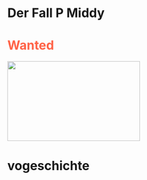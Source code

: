 <h1>
<h1>Der Fall P Middy</h1></h1>
<h1 style="color:Tomato;">Wanted</h1>
<img src="https://github.com/user-attachments/assets/40d330ea-27ef-404e-a71b-93f1e4d951fa" width="300" height="180">
<h1>vogeschichte</h1>





